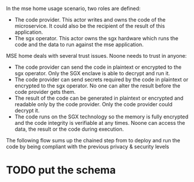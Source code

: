 In the mse home usage scenario, two roles are defined:

- The code provider. This actor writes and owns the code of the microservice. It could also be the recipient of the result of this application.
- The sgx operator. This actor owns the sgx hardware which runs the code and the data to run against the mse application.

MSE home deals with several trust issues. Noone needs to trust in anyone:

- The code provider can send the code in plaintext or encrypted to the sgx operator. Only the SGX enclave is able to decrypt and run it.
- The code provider can send secrets required by the code in plaintext or encrypted to the sgx operator. No one can alter the result before the code provider gets them.
- The result of the code can be generated in plaintext or encrypted and readable only by the code provider. Only the code provider could decrypt it.
- The code runs on the SGX technology so the memory is fully encrypted and the code integrity is verifiable at any times. Noone can access the data, the result or the code during execution.

The following flow sums up the chained step from to deploy and run the code by being compliant with the previous privacy & security levels

# TODO put the schema

